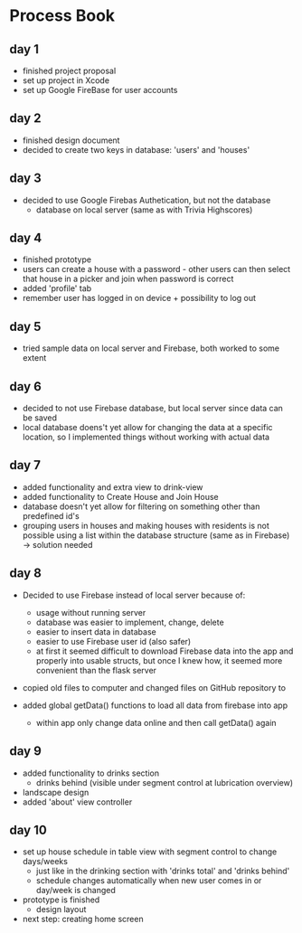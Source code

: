 # Process Book

## day 1
* finished project proposal
* set up project in Xcode
* set up Google FireBase for user accounts

## day 2
* finished design document
* decided to create two keys in database: 'users' and 'houses'

## day 3
* decided to use Google Firebas Authetication, but not the database
  * database on local server (same as with Trivia Highscores)

## day 4
* finished prototype
* users can create a house with a password - other users can then select that house in a picker and join when password is correct
* added 'profile' tab
* remember user has logged in on device + possibility to log out

## day 5
* tried sample data on local server and Firebase, both worked to some extent

## day 6
* decided to not use Firebase database, but local server since data can be saved
* local database doens't yet allow for changing the data at a specific location, so I implemented things without working with actual data

## day 7
* added functionality and extra view to drink-view
* added functionality to Create House and Join House
* database doesn't yet allow for filtering on something other than predefined id's
* grouping users in houses and making houses with residents is not possible using a list within the database structure (same as in Firebase) -> solution needed

## day 8
* Decided to use Firebase instead of local server because of:
    * usage without running server
    * database was easier to implement, change, delete
    * easier to insert data in database
    * easier to use Firebase user id (also safer)
    * at first it seemed difficult to download Firebase data into the app and properly into usable structs, but once I knew how, it seemed more convenient than the flask server
* copied old files to computer and changed files on GitHub repository to 

* added global getData() functions to load all data from firebase into app
    * within app only change data online and then call getData() again

## day 9
* added functionality to drinks section
     * drinks behind (visible under segment control at lubrication overview)
* landscape design
* added 'about' view controller

## day 10
* set up house schedule in table view with segment control to change days/weeks
    * just like in the drinking section with 'drinks total' and 'drinks behind'
    * schedule changes automatically when new user comes in or day/week is changed
* prototype is finished
    * design layout
* next step: creating home screen


